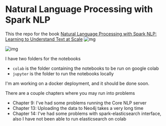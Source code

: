 # Natural Language Processing with Spark NLP

This the repo for the book [Natural Language Processing with Spark NLP: Learning to Understand Text at Scale](https://www.amazon.com/Natural-Language-Processing-Spark-NLP/dp/1492047767)
![mg](https://images-na.ssl-images-amazon.com/images/I/813XphDREyL._AC_UL474_SR474,450_.jpg)

![img](https://images-na.ssl-images-amazon.com/images/I/813XphDREyL._AC_UL474_SR474,450_.jpg)

I have two folders for the notebooks

- `colab` is the folder containing the notebooks to be run on google colab
- `jupyter` is the folder to run the notebooks locally

I'm am working on a docker deployment, and it should be done soon.

There are a couple chapters where you may run into problems

- Chapter 9: I've had some problems running the Core NLP server
- Chapter 13: Uploading the data to Neo4j takes a very long time
- Chapter 14: I've had some problems with spark-elasticsearch interface, also I have not been able to run elasticsearch on colab
